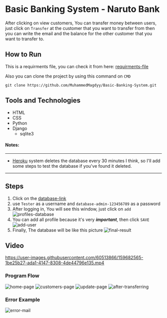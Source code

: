 # Basic Banking System - Naruto Bank

After clicking on view customers, You can transfer money between users, just click on `Transfer` at the customer that you want to transfer from then you can write the email and the balance for the other customer that you want to transfer to.

## How to Run
This is a requirments file, you can check it from here: [requirments-file](https://github.com/MuhammedMagdyy/basic-bank-system/blob/main/requirements.txt)

Also you can clone the project by using this command on `CMD`
```
git clone https://github.com/MuhammedMagdyy/Basic-Banking-System.git
```

## Tools and Technologies
- HTML
- CSS
- Python
- Django
  - sqlite3

#### Notes:
------------------
* [Heroku](https://dashboard.heroku.com/) system deletes the database every 30 minutes I think, so I'll add some steps to test the database if you've found it deleted.
------------------
## Steps
1. Click on the [database-link](https://banking1system.herokuapp.com/admin)
2.  use ```Tester``` as a username and ```database-admin-123456789``` as a password
3.  After logging in, You will see this window, just click on ```add``` ![profiles-database](https://user-images.githubusercontent.com/60513866/159703692-9d7d4fe5-4bfb-4114-86d1-4bc8e47ab59b.png)
4. You can add all profile because it's very ***important***, then click ```SAVE``` ![add-user](https://user-images.githubusercontent.com/60513866/159703111-22f05005-749e-4cc1-bb51-88d5876e91f0.png)
5. Finally, The database will be like this picture ![final-result](https://user-images.githubusercontent.com/60513866/159703481-53eaa25f-077f-4d01-bbe7-96c64641b450.png)

## Video
https://user-images.githubusercontent.com/60513866/159682565-1be25b27-ada1-4147-8308-4de44796e135.mp4

### Program Flow
![home-page](https://user-images.githubusercontent.com/60513866/159690900-72be23b7-5fea-4e55-94e6-82e5dce2f37d.png)
![customers-page](https://user-images.githubusercontent.com/60513866/159690983-22359e55-fa86-425c-9ac8-d6a656436a2f.png)
![update-page](https://user-images.githubusercontent.com/60513866/159691112-cfe2341b-e67a-4ed9-af88-984cd7abdd54.png)
![after-transferring](https://user-images.githubusercontent.com/60513866/159692456-8294cb22-50b2-4ab7-83d0-5d57a74ece06.png)

### Error Example
![error-mail](https://user-images.githubusercontent.com/60513866/159691618-5b98446d-676f-4c21-9a93-27e4dc82b826.png)

